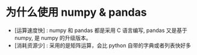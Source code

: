 # 为什么使用 numpy & pandas
  * [运算速度快] : numpy 和 pandas 都是采用 C 语言编写, pandas 又是基于 numpy, 是 numpy 的升级版本。
  * [消耗资源少] : 采用的是矩阵运算，会比 python 自带的字典或者列表快好多



```

